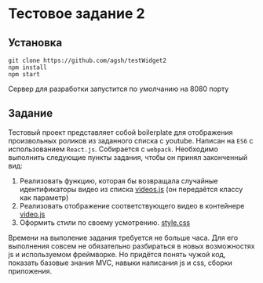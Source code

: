 # Тестовое задание 2

## Установка
```
git clone https://github.com/agsh/testWidget2
npm install
npm start
```
Сервер для разработки запустится по умолчанию на 8080 порту

## Задание
Тестовый проект представляет собой boilerplate для отображения произвольных 
роликов из заданного списка с youtube. Написан на `ES6` с использованием 
`React.js`. Собирается с `webpack`. Необходимо выполнить следующие пункты
задания, чтобы он принял законченный вид:

1. Реализовать функцию, которая бы возвращала случайные идентификаторы видео 
из списка [videos.js](/src/videos.js) (он передаётся классу как параметр) 
2. Реализовать отображение соответствующего видео в контейнере 
[video.js](/src/components/video.js)   
3. Оформить стили по своему усмотрению. [style.css](/src/styles/style.css)

Времени на выполение задания требуется не больше часа. Для его выполнения 
совсем не обязательно разбираться в новых возможностях js и используемом 
фреймворке. Но придётся понять чужой код, показать базовые знания MVC,
навыки написания js и css, сборки приложения.  
 